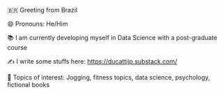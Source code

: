 :brazil: Greeting from Brazil

:smile: Pronouns: He/Him

:books: I am currently developing myself in Data Science with a post-graduate course

:writing_hand: I write some stuffs here:   https://ducattijp.substack.com/

:art: Topics of interest: Jogging, fitness topics, data science, psychology, fictional books


